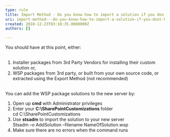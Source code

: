 ```yaml
---
type: rule
title: Import Method - Do you know how to import a solution if you don’t have the original installer? (optional)
uri: import-method---do-you-know-how-to-import-a-solution-if-you-dont-have-the-original-installer-optional
created: 2010-12-23T03:10:35.0000000Z
authors: []

---
```




<span class='intro'> You should have at this point, either&#58;<br>
<br>
1. Installer packages from 3rd Party Vendors for installing their custom solution or,<br>
2. WSP packages from 3rd party, or built from your own source code, or extracted using the Export Method (not recommended)<br>
<br>
You can add the WSP package solutions&#160;to the new server by&#58;
<ol>
    <li>Open up <b>cmd</b> with Administrator privileges</li>
    <li>Enter your <b>C&#58;\SharePointCustomizations </b>folder<br>
    <span class="ms-rteCustom-CodeArea">cd C&#58;\SharePointCustomizations</span> </li>
    <li>Use <b>stsadm</b> to import the solution to your new server<br>
    <span class="ms-rteCustom-CodeArea">Stsadm –o AddSolution –filename NameOfSolution.wsp</span> </li>
    <li>Make sure there are no errors when the command runs</li>
</ol>
 </span>




